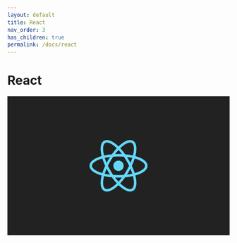 ```yaml
---
layout: default
title: React
nav_order: 3
has_children: true
permalink: /docs/react
---
```


# React
![title_react](/assets/images/title_react.png)